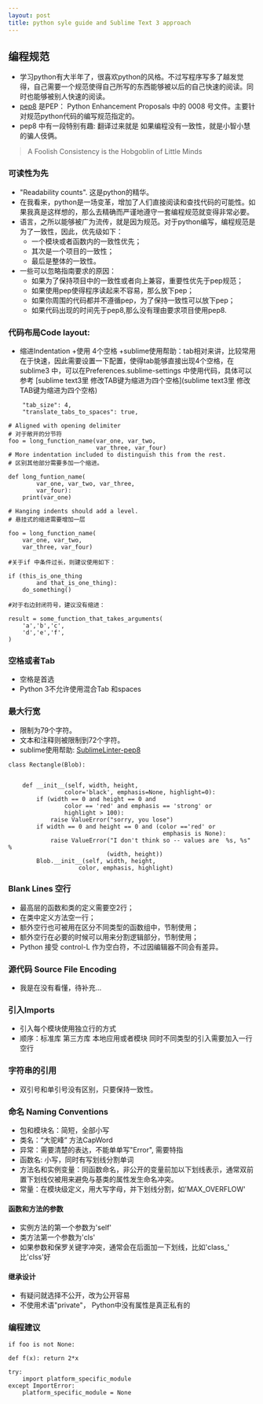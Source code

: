 ```yaml
---
layout: post
title: python syle guide and Sublime Text 3 approach 
---
```

    

## 编程规范
- 学习python有大半年了，很喜欢python的风格。不过写程序写多了越发觉得，自己需要一个规范使得自己所写的东西能够被以后的自己快速的阅读。同时也能够被别人快速的阅读。
- [pep8](https://www.python.org/dev/peps/pep-0008/#introduction) 是PEP： Python Enhancement Proposals 中的 0008 号文件。主要针对规范python代码的编写规范指定的。
- pep8 中有一段特别有趣: 翻译过来就是 如果编程没有一致性，就是小智小慧的骗人伎俩。

> A Foolish Consistency is the Hobgoblin of Little Minds

### 可读性为先
- "Readability counts". 这是python的精华。
- 在我看来，python是一场变革，增加了人们直接阅读和查找代码的可能性。如果我真是这样想的，那么去精确而严谨地遵守一套编程规范就变得非常必要。
- 语言，之所以能够被广为流传，就是因为规范。对于python编写，编程规范是为了一致性，因此，优先级如下：
	+ 一个模块或者函数内的一致性优先；
	+ 其次是一个项目的一致性；
	+ 最后是整体的一致性。 
- 一些可以忽略指南要求的原因：
	+ 如果为了保持项目中的一致性或者向上兼容，重要性优先于pep规范；
	+ 如果使用pep使得程序读起来不容易，那么放下pep；
	+ 如果你周围的代码都并不遵循pep，为了保持一致性可以放下pep；
	+ 如果代码出现的时间先于pep8,那么没有理由要求项目使用pep8.


### 代码布局Code layout:
- 缩进Indentation
	+使用 4个空格
    +sublime使用帮助：tab相对来讲，比较常用在于快速，因此需要设置一下配置，使得tab能够直接出现4个空格，在sublime3 中，可以在Preferences.sublime-settings 中使用代码，具体可以参考 [sublime text3里 修改TAB键为缩进为四个空格](sublime text3里 修改TAB键为缩进为四个空格)

```
    "tab_size": 4,
    "translate_tabs_to_spaces": true,
```


```
# Aligned with opening delimiter
# 对于敞开的分节符
foo = long_function_name(var_one, var_two,
						 var_three, var_four)
# More indentation included to distinguish this from the rest.
# 区别其他部分需要多加一个缩进。

def long_funtion_name(
        var_one, var_two, var_three,
        var_four):
    print(var_one)

# Hanging indents should add a level.
# 悬挂式的缩进需要增加一层

foo = long_function_name(
    var_one, var_two,
    var_three, var_four)

#关于if 中条件过长，则建议使用如下：

if (this_is_one_thing
		and that_is_one_thing):
	do_something()

#对于右边封闭符号，建议没有缩进：

result = some_function_that_takes_arguments(
	'a','b','c',
	'd','e','f',
)
```

### 空格或者Tab
- 空格是首选
- Python 3不允许使用混合Tab 和spaces

### 最大行宽
- 限制为79个字符。
- 文本和注释则被限制到72个字符。
- sublime使用帮助: [SublimeLinter-pep8](https://packagecontrol.io/packages/SublimeLinter-pep8)

```
class Rectangle(Blob):


    def __init__(self, width, height,
                color='black', emphasis=None, highlight=0):
        if (width == 0 and height == 0 and
                color == 'red' and emphasis == 'strong' or
                highlight > 100):
            raise ValueError("sorry, you lose")
        if width == 0 and height == 0 and (color =='red' or
                                            emphasis is None):
            raise ValueError("I don't think so -- values are  %s, %s" %
                            (width, height))
        Blob.__init__(self, width, height,
                    color, emphasis, highlight)

```




### Blank Lines 空行
- 最高层的函数和类的定义需要空2行；
- 在类中定义方法空一行；
- 额外空行也可被用在区分不同类型的函数组中，节制使用；
- 额外空行在必要的时候可以用来分割逻辑部分，节制使用；
- Python 接受 control-L 作为空白符，不过因编辑器不同会有差异。

### 源代码 Source File Encoding
- 我是在没有看懂，待补充...

### 引入Imports
- 引入每个模块使用独立行的方式
- 顺序：标准库 第三方库 本地应用或者模块 同时不同类型的引入需要加入一行空行


### 字符串的引用
- 双引号和单引号没有区别，只要保持一致性。


### 命名 Naming Conventions
- 包和模块名：简短，全部小写
- 类名：“大驼峰” 方法CapWord
- 异常：需要清楚的表达，不能单单写"Error", 需要特指
- 函数名: 小写，同时有写划线分割单词
- 方法名和实例变量：同函数命名，非公开的变量前加以下划线表示，通常双前置下划线仅被用来避免与基类的属性发生命名冲突。
- 常量：在模块级定义，用大写字母，并下划线分割，如'MAX_OVERFLOW'



#### 函数和方法的参数
- 实例方法的第一个参数为'self'
- 类方法第一个参数为'cls'
- 如果参数和保罗关键字冲突，通常会在后面加一下划线，比如'class_' 比'clss'好

#### 继承设计
- 有疑问就选择不公开，改为公开容易
- 不使用术语"private"， Python中没有属性是真正私有的


### 编程建议

```
if foo is not None:

def f(x): return 2*x

try:
    import platform_specific_module
except ImportError:
    platform_specific_module = None

```
